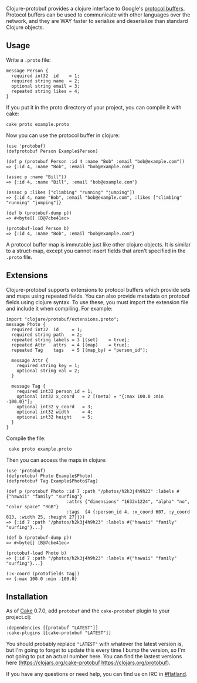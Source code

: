 Clojure-protobuf provides a clojure interface to Google's [protocol buffers](http://code.google.com/p/protobuf).
Protocol buffers can be used to communicate with other languages over the network, and
they are WAY faster to serialize and deserialize than standard Clojure objects.

## Usage

Write a `.proto` file:

    message Person {
      required int32  id    = 1;
      required string name  = 2;
      optional string email = 3;
      repeated string likes = 4;
    }

If you put it in the proto directory of your project, you can compile it with cake:

    cake proto example.proto

Now you can use the protocol buffer in clojure:

    (use 'protobuf)
    (defprotobuf Person Example$Person)

    (def p (protobuf Person :id 4 :name "Bob" :email "bob@example.com"))
    => {:id 4, :name "Bob", :email "bob@example.com"}

    (assoc p :name "Bill"))
    => {:id 4, :name "Bill", :email "bob@example.com"}

    (assoc p :likes ["climbing" "running" "jumping"])
    => {:id 4, name "Bob", :email "bob@example.com", :likes ["climbing" "running" "jumping"]}

    (def b (protobuf-dump p))
    => #<byte[] [B@7cbe41ec>

    (protobuf-load Person b)
    => {:id 4, :name "Bob", :email "bob@example.com"}

A protocol buffer map is immutable just like other clojure objects. It is similar to a
struct-map, except you cannot insert fields that aren't specified in the `.proto` file.

## Extensions

Clojure-protobuf supports extensions to protocol buffers which provide sets and maps using
repeated fields. You can also provide metadata on protobuf fields using clojure syntax. To
use these, you must import the extension file and include it when compiling. For example:

    import "clojure/protobuf/extensions.proto";
    message Photo {
      required int32  id     = 1;
      required string path   = 2;
      repeated string labels = 3 [(set)    = true];
      repeated Attr   attrs  = 4 [(map)    = true];
      repeated Tag    tags   = 5 [(map_by) = "person_id"];

      message Attr {
        required string key = 1;
        optional string val = 2;
      }

      message Tag {
        required int32 person_id = 1;
        optional int32 x_coord   = 2 [(meta) = "{:max 100.0 :min -100.0}"];
        optional int32 y_coord   = 3;
        optional int32 width     = 4;
        optional int32 height    = 5;
      }
    }

Compile the file:

     cake proto example.proto

Then you can access the maps in clojure:

    (use 'protobuf)
    (defprotobuf Photo Example$Photo)
    (defprotobuf Tag Example$Photo$Tag)

    (def p (protobuf Photo :id 7 :path "/photos/h2k3j4h9h23" :labels #{"hawaii" "family" "surfing"}
                           :attrs {"dimensions" "1632x1224", "alpha" "no", "color space" "RGB"}
                           :tags  {4 {:person_id 4, :x_coord 607, :y_coord 813, :width 25, :height 27}}))
    => {:id 7 :path "/photos/h2k3j4h9h23" :labels #{"hawaii" "family" "surfing"}...}

    (def b (protobuf-dump p))
    => #<byte[] [B@7cbe41ec>

    (protobuf-load Photo b)
    => {:id 7 :path "/photos/h2k3j4h9h23" :labels #{"hawaii" "family" "surfing"}...}

    (:x-coord (protofields Tag))
    => {:max 100.0 :min -100.0}

## Installation

As of [Cake](http://github.com/ninjudd/cake) 0.7.0, add `protobuf` and the `cake-protobuf` plugin to your project.clj:

    :dependencies [[protobuf "LATEST"]]
    :cake-plugins [[cake-protobuf "LATEST"]]

You should probably replace `"LATEST"` with whatever the latest version is, but I'm going to forget
to update this every time I bump the version, so I'm not going to put an actual number here. You can
find the lastest versions here (https://clojars.org/cake-protobuf https://clojars.org/protobuf).

If you have any questions or need help, you can find us on IRC in [#flatland](irc://irc.freenode.net/#flatland).
